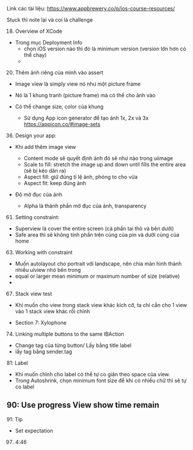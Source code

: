 Link các tài liệu: 
https://www.appbrewery.co/p/ios-course-resources/

Stuck thì note lại và coi là challenge 

18. Overview of XCode
- Trong mục Deployment Info
    + chọn iOS version nào thì đó là minimum version (version lớn hơn có thể chạy) 
    +
    
20. Thêm ảnh riêng của mình vào assert
- Image view là simply view nó như một picture frame 
- Nó là 1 khung tranh (picture frame) mà có thể cho ảnh vào
- Có thể change size, color của khung

    + Sử dụng App icon generator để tạo ảnh 1x, 2x và 3x
https://appicon.co/#image-sets

36. Design your app: 
- Khi add thêm image view 
    + Content mode sẽ quyết định ảnh đó sẽ như nào trong uiimage 
    + Scale to fill: stretch the image up and down until fills the entire area (sẽ bị kéo dãn ra)
    + Aspect fill: giữ đúng tỉ lệ ảnh, phóng to cho vừa
    + Aspect fit: keep đúng ảnh
    
- Độ mờ đục của ảnh
    + Alpha là thành phần mờ đục của ảnh, transparency 
    
    
61. Setting constraint: 
- Superview là cover the entire screen (cả phần tai thỏ và bên dưới)
- Safe area thì sẽ không tính phần trên cùng của pin và dưới cùng của home 

63. Working with constraint 
- Muốn autolayout cho portrait với landscape, nên chia màn hình thành nhiều uiview nhỏ bên trong 
- equal or larger mean minimum or maximum number of size (relative)
- 

67. Stack view test 
- Khi muốn cho view trong stack view khác kích cỡ, ta chỉ cần cho 1 view vào 1 stack view khác rồi chỉnh 


* Section 7: Xylophone
74. Linking multiple buttons to the same IBAction 
- Change tag của từng button/ Lấy bằng title label
- lấy tag bằng sender.tag 

81: Label 
- Khi muốn chỉnh cho label có thể tự co giãn theo space của view. 
- Trong Autoshrink, chọn minimum font size để khi có nhiều chữ thì sẽ tự co label

90: Use progress View show time remain
- 


91: Tip
- Set expectation
97. 4:46


